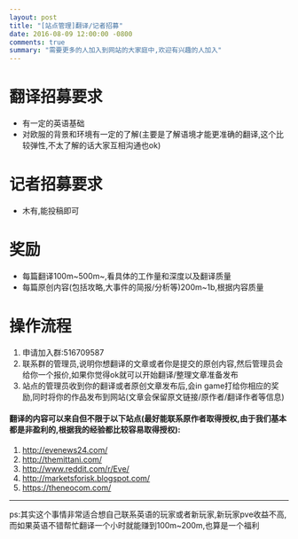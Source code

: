 ```yaml
---
layout: post
title: "[站点管理]翻译/记者招募"
date: 2016-08-09 12:00:00 -0800
comments: true
summary: "需要更多的人加入到网站的大家庭中,欢迎有兴趣的人加入"
---
```


# 翻译招募要求

* 有一定的英语基础
* 对欧服的背景和环境有一定的了解(主要是了解语境才能更准确的翻译,这个比较弹性,不太了解的话大家互相沟通也ok)

# 记者招募要求

* 木有,能投稿即可

# 奖励

* 每篇翻译100m~500m~,看具体的工作量和深度以及翻译质量
* 每篇原创内容(包括攻略,大事件的简报/分析等)200m~1b,根据内容质量

# 操作流程

1. 申请加入群:516709587
2. 联系群的管理员,说明你想翻译的文章或者你是提交的原创内容,然后管理员会给你一个报价,如果你觉得ok就可以开始翻译/整理文章准备发布
3. 站点的管理员收到你的翻译或者原创文章发布后,会in game打给你相应的奖励,同时将你的作品发布到网站(文章会保留原文链接/原作者/翻译作者等信息)

#### 翻译的内容可以来自但不限于以下站点(最好能联系原作者取得授权,由于我们基本都是非盈利的,根据我的经验都比较容易取得授权):

1. http://evenews24.com/
2. http://themittani.com/
3. http://www.reddit.com/r/Eve/
4. http://marketsforisk.blogspot.com/
5. https://theneocom.com/


* * *

ps:其实这个事情非常适合想自己联系英语的玩家或者新玩家,新玩家pve收益不高,而如果英语不错帮忙翻译一个小时就能赚到100m~200m,也算是一个福利